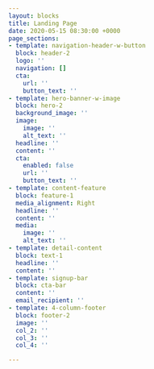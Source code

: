 ```yaml
---
layout: blocks
title: Landing Page
date: 2020-05-15 08:30:00 +0000
page_sections:
- template: navigation-header-w-button
  block: header-2
  logo: ''
  navigation: []
  cta:
    url: ''
    button_text: ''
- template: hero-banner-w-image
  block: hero-2
  background_image: ''
  image:
    image: ''
    alt_text: ''
  headline: ''
  content: ''
  cta:
    enabled: false
    url: ''
    button_text: ''
- template: content-feature
  block: feature-1
  media_alignment: Right
  headline: ''
  content: ''
  media:
    image: ''
    alt_text: ''
- template: detail-content
  block: text-1
  headline: ''
  content: ''
- template: signup-bar
  block: cta-bar
  content: ''
  email_recipient: ''
- template: 4-column-footer
  block: footer-2
  image: ''
  col_2: ''
  col_3: ''
  col_4: ''

---
```

